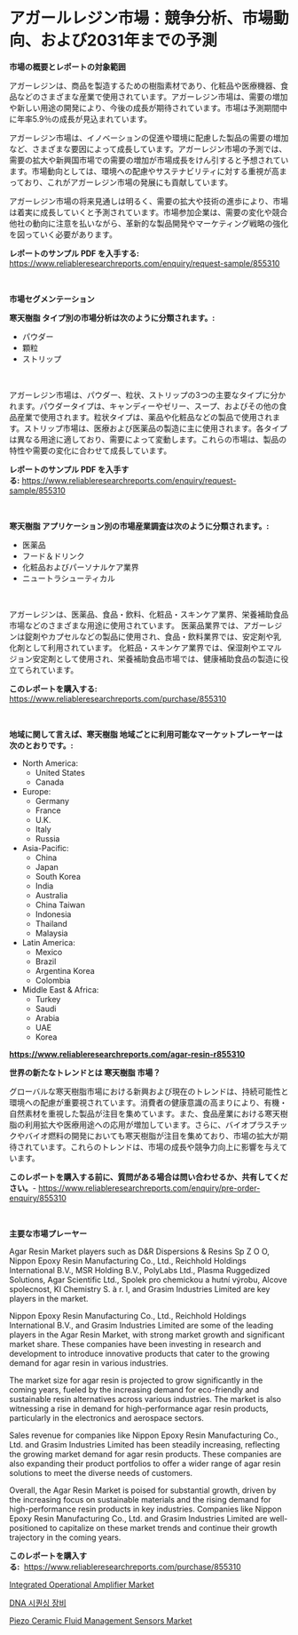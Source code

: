 <p><h1>アガールレジン市場：競争分析、市場動向、および2031年までの予測</h1></p><p><strong>市場の概要とレポートの対象範囲</strong></p>
<p><p>アガーレジンは、商品を製造するための樹脂素材であり、化粧品や医療機器、食品などのさまざまな産業で使用されています。アガーレジン市場は、需要の増加や新しい用途の開発により、今後の成長が期待されています。市場は予測期間中に年率5.9％の成長が見込まれています。</p><p>アガーレジン市場は、イノベーションの促進や環境に配慮した製品の需要の増加など、さまざまな要因によって成長しています。アガーレジン市場の予測では、需要の拡大や新興国市場での需要の増加が市場成長をけん引すると予想されています。市場動向としては、環境への配慮やサステナビリティに対する重視が高まっており、これがアガーレジン市場の発展にも貢献しています。</p><p>アガーレジン市場の将来見通しは明るく、需要の拡大や技術の進歩により、市場は着実に成長していくと予測されています。市場参加企業は、需要の変化や競合他社の動向に注意を払いながら、革新的な製品開発やマーケティング戦略の強化を図っていく必要があります。</p></p>
<p><strong>レポートのサンプル PDF を入手する:</strong> <a href="https://www.reliableresearchreports.com/enquiry/request-sample/855310">https://www.reliableresearchreports.com/enquiry/request-sample/855310</a></p>
<p>&nbsp;</p>
<p><strong>市場セグメンテーション</strong></p>
<p><strong>寒天樹脂 タイプ別の市場分析は次のように分類されます。:</strong></p>
<p><ul><li>パウダー</li><li>顆粒</li><li>ストリップ</li></ul></p>
<p>&nbsp;</p>
<p><p>アガーレジン市場は、パウダー、粒状、ストリップの3つの主要なタイプに分かれます。パウダータイプは、キャンディーやゼリー、スープ、およびその他の食品産業で使用されます。粒状タイプは、薬品や化粧品などの製品で使用されます。ストリップ市場は、医療および医薬品の製造に主に使用されます。各タイプは異なる用途に適しており、需要によって変動します。これらの市場は、製品の特性や需要の変化に合わせて成長しています。</p></p>
<p><strong>レポートのサンプル PDF を入手する:</strong>&nbsp;<a href="https://www.reliableresearchreports.com/enquiry/request-sample/855310">https://www.reliableresearchreports.com/enquiry/request-sample/855310</a></p>
<p>&nbsp;</p>
<p><strong> 寒天樹脂 アプリケーション別の市場産業調査は次のように分類されます。:</strong></p>
<p><ul><li>医薬品</li><li>フード＆ドリンク</li><li>化粧品およびパーソナルケア業界</li><li>ニュートラシューティカル</li></ul></p>
<p>&nbsp;</p>
<p><p>アガーレジンは、医薬品、食品・飲料、化粧品・スキンケア業界、栄養補助食品市場などのさまざまな用途に使用されています。 医薬品業界では、アガーレジンは錠剤やカプセルなどの製品に使用され、食品・飲料業界では、安定剤や乳化剤として利用されています。 化粧品・スキンケア業界では、保湿剤やエマルジョン安定剤として使用され、栄養補助食品市場では、健康補助食品の製造に役立てられています。</p></p>
<p><strong>このレポートを購入する:</strong>&nbsp; <a href="https://www.reliableresearchreports.com/purchase/855310">https://www.reliableresearchreports.com/purchase/855310</a></p>
<p>&nbsp;</p>
<p><strong>地域に関して言えば、寒天樹脂 地域ごとに利用可能なマーケットプレーヤーは次のとおりです。:</strong></p>
<p><ul>
    <li>
        North America:
        <ul>
            <li>United States</li>
            <li>Canada</li>
        </ul>
    </li>
    <li>
        Europe:
        <ul>
            <li>Germany</li>
            <li>France</li>
            <li>U.K.</li>
            <li>Italy</li>
            <li>Russia</li>
        </ul>
    </li>
    <li>
        Asia-Pacific:
        <ul>
            <li>China</li>
            <li>Japan</li>
            <li>South Korea</li>
            <li>India</li>
            <li>Australia</li>
            <li>China Taiwan</li>
            <li>Indonesia</li>
            <li>Thailand</li>
            <li>Malaysia</li>
        </ul>
    </li>
    <li>
        Latin America:
        <ul>
            <li>Mexico</li>
            <li>Brazil</li>
            <li>Argentina Korea</li>
            <li>Colombia</li>
        </ul>
    </li>
    <li>
        Middle East & Africa:
        <ul>
            <li>Turkey</li>
            <li>Saudi</li>
            <li>Arabia</li>
            <li>UAE</li>
            <li>Korea</li>
        </ul>
    </li>
    </ul></p>
<p><strong><a href="https://www.reliableresearchreports.com/agar-resin-r855310">https://www.reliableresearchreports.com/agar-resin-r855310</a></strong>&nbsp;</p>
<p><strong>世界の新たなトレンドとは 寒天樹脂 市場？</strong></p>
<p><p>グローバルな寒天樹脂市場における新興および現在のトレンドは、持続可能性と環境への配慮が重要視されています。消費者の健康意識の高まりにより、有機・自然素材を重視した製品が注目を集めています。また、食品産業における寒天樹脂の利用拡大や医療用途への応用が増加しています。さらに、バイオプラスチックやバイオ燃料の開発においても寒天樹脂が注目を集めており、市場の拡大が期待されています。これらのトレンドは、市場の成長や競争力向上に影響を与えています。</p></p>
<p><strong>このレポートを購入する前に、質問がある場合は問い合わせるか、共有してください。</strong>- <a href="https://www.reliableresearchreports.com/enquiry/pre-order-enquiry/855310">https://www.reliableresearchreports.com/enquiry/pre-order-enquiry/855310</a></p>
<p>&nbsp;</p>
<p><strong>主要な市場プレーヤー</strong></p>
<p><p>Agar Resin Market players such as D&R Dispersions & Resins Sp Z O O, Nippon Epoxy Resin Manufacturing Co., Ltd., Reichhold Holdings International B.V., MSR Holding B.V., PolyLabs Ltd., Plasma Ruggedized Solutions, Agar Scientific Ltd., Spolek pro chemickou a hutní výrobu, Alcove spolecnost, KI Chemistry S. à r. l, and Grasim Industries Limited are key players in the market.</p><p>Nippon Epoxy Resin Manufacturing Co., Ltd., Reichhold Holdings International B.V., and Grasim Industries Limited are some of the leading players in the Agar Resin Market, with strong market growth and significant market share. These companies have been investing in research and development to introduce innovative products that cater to the growing demand for agar resin in various industries.</p><p>The market size for agar resin is projected to grow significantly in the coming years, fueled by the increasing demand for eco-friendly and sustainable resin alternatives across various industries. The market is also witnessing a rise in demand for high-performance agar resin products, particularly in the electronics and aerospace sectors.</p><p>Sales revenue for companies like Nippon Epoxy Resin Manufacturing Co., Ltd. and Grasim Industries Limited has been steadily increasing, reflecting the growing market demand for agar resin products. These companies are also expanding their product portfolios to offer a wider range of agar resin solutions to meet the diverse needs of customers.</p><p>Overall, the Agar Resin Market is poised for substantial growth, driven by the increasing focus on sustainable materials and the rising demand for high-performance resin products in key industries. Companies like Nippon Epoxy Resin Manufacturing Co., Ltd. and Grasim Industries Limited are well-positioned to capitalize on these market trends and continue their growth trajectory in the coming years.</p></p>
<p><strong>このレポートを購入する:</strong>&nbsp;&nbsp;<a href="https://www.reliableresearchreports.com/purchase/855310">https://www.reliableresearchreports.com/purchase/855310</a></p>
<p><p><a href="https://automatic-knee-4c7.notion.site/Integrated-Operational-Amplifier-Market-Analysis-Its-CAGR-Market-Segmentation-and-Global-Industry--10809f786e5f49bf86a92b524e36ba6e">Integrated Operational Amplifier Market</a></p><p><a href="https://medium.com/@marcpascual04/dna-%EC%8B%9C%ED%80%80%EC%8B%B1-%EC%9E%A5%EB%B9%84-%EC%8B%9C%EC%9E%A5%EC%9D%80-%EC%8B%9C%EC%9E%A5-%EC%A0%90%EC%9C%A0%EC%9C%A8-%ED%81%AC%EA%B8%B0-%EB%B0%8F-2031%EB%85%84%EA%B9%8C%EC%A7%80%EC%9D%98-%EC%98%88%EC%B8%A1%EB%90%9C-%EC%98%88%EC%B8%A1%EC%97%90-%EC%B4%88%EC%A0%90%EC%9D%84-%EB%A7%9E%EC%B6%A5%EB%8B%88%EB%8B%A4-c9f88ec5aa70">DNA 시퀀싱 장비</a></p><p><a href="https://sulfuric-clavicle-d39.notion.site/Piezo-Ceramic-Fluid-Management-Sensors-Market-Size-Market-Outlook-and-Market-Forecast-2024-to-2031-48f85ffacd6d4d37a74b38496811bb90">Piezo Ceramic Fluid Management Sensors Market</a></p></p>
